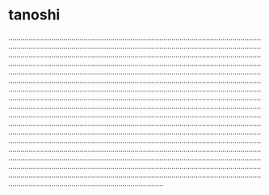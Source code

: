 # tanoshi
........................................................................................................................................................................................................................................................................................................................................................................................................................................................................................................................................................................................................................................................................................................................................................................................................................................................................................................................................................................................................................................................................................................................................................................................................................................................................................................................................................................................................................................................................................................................................................................................................................................................................................................................................................................................................................................................................................................................................................................................................................................................................................................................................................................................................................................................................